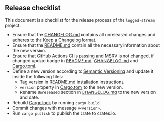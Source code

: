 ## Release checklist

This document is a checklist for the release process of the `logged-stream` project.

- Ensure that the [CHANGELOG.md](./CHANGELOG.md) contains all unreleased changes and adheres to the [Keep a Changelog](https://keepachangelog.com/en/1.1.0/) format.
- Ensure that the [README.md](./README.md) contain all the necessary information about the new version.
- Ensure that GitHub Actions CI is passing and MSRV is not changed, if changed update badge in [README.md](./README.md), [CHANGELOG.md](./CHANGELOG.md) and [Cargo.toml](./Cargo.toml).
- Define a new version according to [Semantic Versioning](https://semver.org/spec/v2.0.0.html) and update it inside the following files:
  - Tag version in [README.md](./README.md) installation instructions.
  - `version` property in [Cargo.toml](./Cargo.toml) to the new version.
  - Rename `Unreleased` section in [CHANGELOG.md](./CHANGELOG.md) to the new version and date.
- Rebuild [Cargo.lock](./Cargo.lock) by running `cargo build`.
- Commit changes with message `v<version>`.
- Run `cargo publish` to publish the crate to crates.io.

